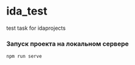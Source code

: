 # ida_test
test task for idaprojects

### Запуск проекта на локальном сервере
```
npm run serve
```
